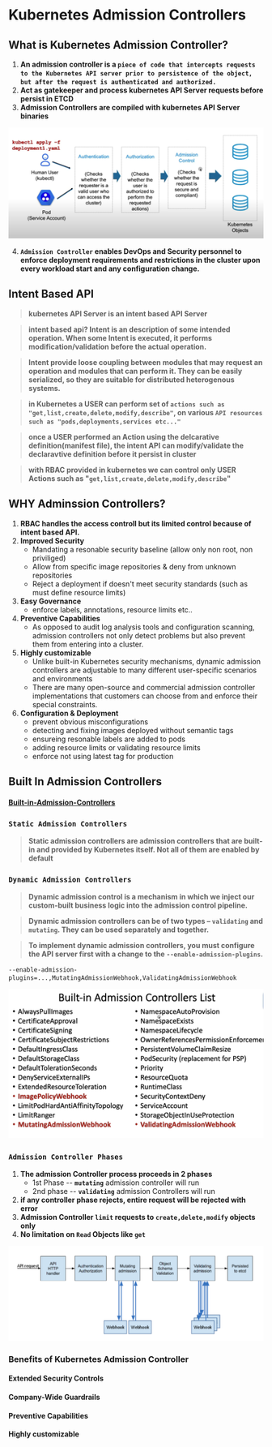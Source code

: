# Kubernetes Admission Controllers

## What is Kubernetes Admission Controller?
1) **An admission controller is a `piece of code that intercepts requests to the Kubernetes API server prior to persistence of the object, but after the request is authenticated and authorized.`**
2) **Act as gatekeeper and process kubernetes API Server requests before persist in ETCD**
3) **Admission Controllers are compiled with kubernetes API Server binaries**

![adminssion-controller](https://github.com/lerndevops/kubernetes-security/blob/main/img/admission-controller.png)

4) **`Admission Controller` enables DevOps and Security personnel to enforce deployment requirements and restrictions in the cluster upon every workload start and any configuration change.**

## Intent Based API 

> **kubernetes API Server is an intent based API Server**

> **intent based api? Intent is an description of some intended operation. When some Intent is executed, it performs modification/validation before the actual operation.**

> **Intent provide loose coupling between modules that may request an operation and modules that can perform it. They can be easily serialized, so they are suitable for distributed heterogenous systems.**

> **in Kubernetes a USER can perform set of `actions such as "get,list,create,delete,modify,describe"`, on various `API resources such as "pods,deployments,services etc..."`** 

> **once a USER performed an Action using the delcarative definition(manifest file), the intent API can modify/validate the declaravtive definition before it persist in cluster**

> **with RBAC provided in kubernetes we can control only USER Actions such as "`get,list,create,delete,modify,describe`"** 

## WHY Adminssion Controllers? 

1) **RBAC handles the access controll but its limited control because of intent based API.**
2) **Improved Security**
     * Mandating a resonable security baseline (allow only non root, non priviliged)
     * Allow from specific image repositories & deny from unknown repositories 
     * Reject a deployment if doesn't meet security standards (such as must define resource limits)
3) **Easy Governance** 
     * enforce labels, annotations, resource limits etc..
4) **Preventive Capabilities**
     * As opposed to audit log analysis tools and configuration scanning, admission controllers not only detect problems but also prevent them from entering into a cluster.
5) **Highly customizable**
     * Unlike built-in Kubernetes security mechanisms, dynamic admission controllers are adjustable to many different user-specific scenarios and environments
     * There are many open-source and commercial admission controller implementations that customers can choose from and enforce their special constraints.
4) **Configuration & Deployment**
     * prevent obvious misconfigurations 
     * detecting and fixing images deployed without semantic tags 
     * ensureing resonable labels are added to pods 
     * adding resource limits or validating resource limits 
     * enforce not using latest tag for production 

## Built In Admission Controllers

#### [Built-in-Admission-Controllers](https://kubernetes.io/docs/reference/access-authn-authz/admission-controllers/)

### `Static Admission Controllers` 
> **Static admission controllers are admission controllers that are built-in and provided by Kubernetes itself. Not all of them are enabled by default**

### `Dynamic Admission Controllers`
> **Dynamic admission control is a mechanism in which we inject our custom-built business logic into the admission control pipeline.**

> **Dynamic admission controllers can be of two types – `validating` and `mutating`. They can be used separately and together.** 

> **To implement dynamic admission controllers, you must configure the API server first with a change to the `--enable-admission-plugins`.**

```
--enable-admission-plugins=...,MutatingAdmissionWebhook,ValidatingAdmissionWebhook
```
![Built-in-Admission-Controllers](https://github.com/lerndevops/kubernetes-security/blob/main/img/built-in-admission-controllers.png)

### `Admission Controller Phases`

1) **The admission Controller process proceeds in 2 phases**
    * 1st Phase -- **`mutating`** admission controller will run 
    * 2nd phase -- **`validating`** admission Controllers will run 
2) **if any controller phase rejects, entire request will be rejected with error** 
3) **Admission Controller **`limit`** requests to **`create,delete,modify`** objects only** 
4) **No limitation on `Read` Objects like `get`**  

![Admission-Controllers-phases](https://github.com/lerndevops/kubernetes-security/blob/main/img/admission-controller-phases.png)







### Benefits of Kubernetes Admission Controller

#### Extended Security Controls
#### Company-Wide Guardrails
#### Preventive Capabilities
#### Highly customizable
